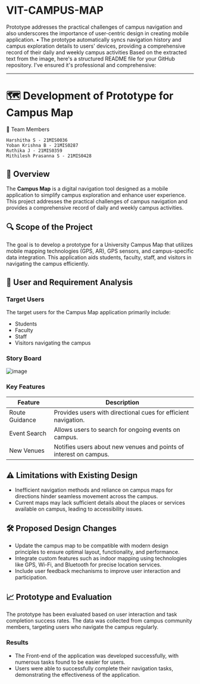 # VIT-CAMPUS-MAP
Prototype addresses the practical challenges of campus navigation and also underscores the importance of user-centric design in creating mobile application. • The prototype automatically syncs navigation history and campus exploration details to users' devices, providing a comprehensive record of their daily and weekly campus activities
Based on the extracted text from the image, here's a structured README file for your GitHub repository. I've ensured it's professional and comprehensive:

---

# 🗺️ Development of Prototype for Campus Map
👥 Team Members

    Harshitha S - 21MIS0036
    Yoban Krishna B - 21MIS0287
    Ruthika J - 21MIS0359
    Mithilesh Prasanna S - 21MIS0428
## 📖 Overview

The **Campus Map** is a digital navigation tool designed as a mobile application to simplify campus exploration and enhance user experience. This project addresses the practical challenges of campus navigation and provides a comprehensive record of daily and weekly campus activities.

## 🔍 Scope of the Project

The goal is to develop a prototype for a University Campus Map that utilizes mobile mapping technologies (GPS, AR), GPS sensors, and campus-specific data integration. This application aids students, faculty, staff, and visitors in navigating the campus efficiently.

## 🎯 User and Requirement Analysis

### Target Users

The target users for the Campus Map application primarily include:

- Students
- Faculty
- Staff
- Visitors navigating the campus

### Story Board

![image](https://github.com/user-attachments/assets/8f66612b-70f4-4f35-b188-f19a37e65066)


### Key Features

| **Feature**           | **Description**                                                                                   |
|-----------------------|---------------------------------------------------------------------------------------------------|
| Route Guidance        | Provides users with directional cues for efficient navigation.                                   |
| Event Search          | Allows users to search for ongoing events on campus.                                             |
| New Venues            | Notifies users about new venues and points of interest on campus.                               |

## ⚠️ Limitations with Existing Design

- Inefficient navigation methods and reliance on campus maps for directions hinder seamless movement across the campus.
- Current maps may lack sufficient details about the places or services available on campus, leading to accessibility issues.

## 🛠️ Proposed Design Changes

- Update the campus map to be compatible with modern design principles to ensure optimal layout, functionality, and performance.
- Integrate custom features such as indoor mapping using technologies like GPS, Wi-Fi, and Bluetooth for precise location services.
- Include user feedback mechanisms to improve user interaction and participation.

## 📈 Prototype and Evaluation

The prototype has been evaluated based on user interaction and task completion success rates. The data was collected from campus community members, targeting users who navigate the campus regularly.

### Results

- The Front-end of the application was developed successfully, with numerous tasks found to be easier for users.
- Users were able to successfully complete their navigation tasks, demonstrating the effectiveness of the application.


